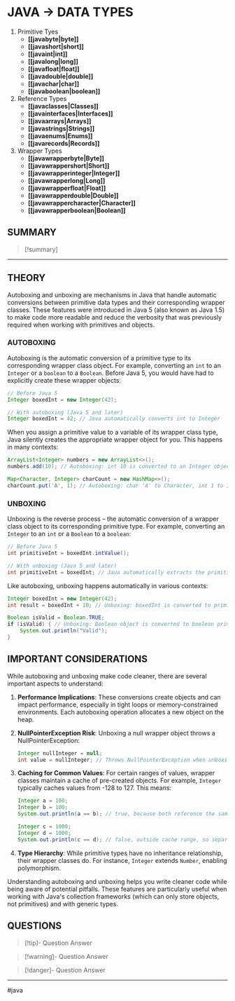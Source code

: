 # JAVA -> DATA TYPES
1. Primitive Tyes
	- **[[javabyte|byte]]**
	- **[[javashort|short]]**
	- **[[javaint|int]]**
	- **[[javalong|long]]**
	- **[[javafloat|float]]**
	- **[[javadouble|double]]**
	- **[[javachar|char]]**
	- **[[javaboolean|boolean]]**
2. Reference Types
	- **[[javaclasses|Classes]]**
	- **[[javainterfaces|Interfaces]]**
	- **[[javaarrays|Arrays]]**
	- **[[javastrings|Strings]]**
	- **[[javaenums|Enums]]** 
	- **[[javarecords|Records]]**
3. Wrapper Types
	- **[[javawrapperbyte|Byte]]**
	- **[[javawrappershort|Short]]**
	- **[[javawrapperinteger|Integer]]**
	- **[[javawrapperlong|Long]]**
	- **[[javawrapperfloat|Float]]**
	- **[[javawrapperdouble|Double]]**
	- **[[javawrappercharacter|Character]]**
	- **[[javawrapperboolean|Boolean]]**

## SUMMARY
> [!summary]
> 
- - - 
## THEORY

Autoboxing and unboxing are mechanisms in Java that handle automatic conversions between primitive data types and their corresponding wrapper classes. These features were introduced in Java 5 (also known as Java 1.5) to make code more readable and reduce the verbosity that was previously required when working with primitives and objects.

### AUTOBOXING

Autoboxing is the automatic conversion of a primitive type to its corresponding wrapper class object. For example, converting an `int` to an `Integer` or a `boolean` to a `Boolean`. Before Java 5, you would have had to explicitly create these wrapper objects:

```java
// Before Java 5
Integer boxedInt = new Integer(42);

// With autoboxing (Java 5 and later)
Integer boxedInt = 42; // Java automatically converts int to Integer
```

When you assign a primitive value to a variable of its wrapper class type, Java silently creates the appropriate wrapper object for you. This happens in many contexts:

```java
ArrayList<Integer> numbers = new ArrayList<>();
numbers.add(10); // Autoboxing: int 10 is converted to an Integer object

Map<Character, Integer> charCount = new HashMap<>();
charCount.put('A', 1); // Autoboxing: char 'A' to Character, int 1 to Integer
```

### UNBOXING

Unboxing is the reverse process – the automatic conversion of a wrapper class object to its corresponding primitive type. For example, converting an `Integer` to an `int` or a `Boolean` to a `boolean`:

```java
// Before Java 5
int primitiveInt = boxedInt.intValue();

// With unboxing (Java 5 and later)
int primitiveInt = boxedInt; // Java automatically extracts the primitive value
```

Like autoboxing, unboxing happens automatically in various contexts:

```java
Integer boxedInt = new Integer(42);
int result = boxedInt + 10; // Unboxing: boxedInt is converted to primitive before addition

Boolean isValid = Boolean.TRUE;
if (isValid) { // Unboxing: Boolean object is converted to boolean primitive
    System.out.println("Valid");
}
```

## IMPORTANT CONSIDERATIONS

While autoboxing and unboxing make code cleaner, there are several important aspects to understand:

1. **Performance Implications**: These conversions create objects and can impact performance, especially in tight loops or memory-constrained environments. Each autoboxing operation allocates a new object on the heap.

2. **NullPointerException Risk**: Unboxing a null wrapper object throws a NullPointerException:

   ```java
   Integer nullInteger = null;
   int value = nullInteger; // Throws NullPointerException when unboxing
   ```

3. **Caching for Common Values**: For certain ranges of values, wrapper classes maintain a cache of pre-created objects. For example, `Integer` typically caches values from -128 to 127. This means:

   ```java
   Integer a = 100;
   Integer b = 100;
   System.out.println(a == b); // true, because both reference the same cached object
   
   Integer c = 1000;
   Integer d = 1000;
   System.out.println(c == d); // false, outside cache range, so separate objects
   ```

4. **Type Hierarchy**: While primitive types have no inheritance relationship, their wrapper classes do. For instance, `Integer` extends `Number`, enabling polymorphism.

Understanding autoboxing and unboxing helps you write cleaner code while being aware of potential pitfalls. These features are particularly useful when working with Java's collection frameworks (which can only store objects, not primitives) and with generic types.

## QUESTIONS
> [!tip]- Question
> Answer

> [!warning]- Question
> Answer

> [!danger]- Question
> Answer

- - - 
#java